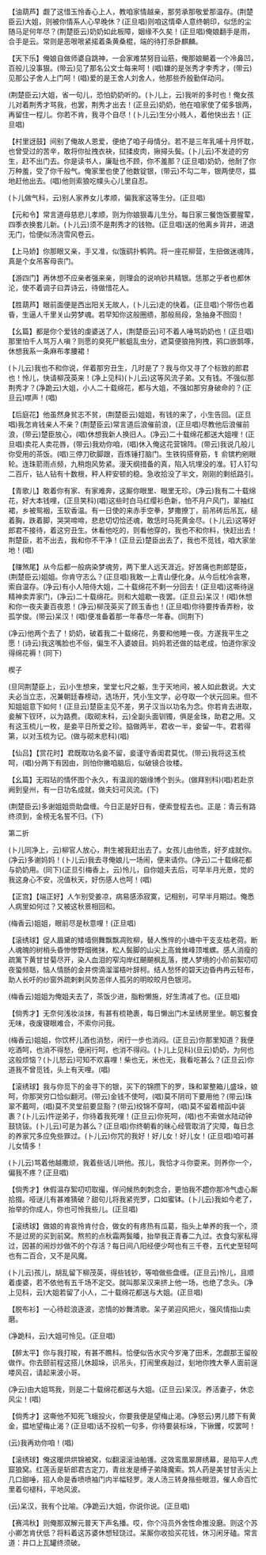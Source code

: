 <!-- { "loadSidebar": true } -->
【油葫芦】觑了这惜玉怜香心上人，教咱家情越亲，那劳承那敬爱那温存。(荆楚臣云)大姐，则被你情系人心早晚休？(正旦唱)则咱这情牵人意终朝印，似恁的尘随马足何年尽？(荆楚臣云)奶奶如此板障，姻缘不久矣！(正旦唱)俺娘翻手是雨，合手是云。常则是恶哏哏紧掿着条黄桑棍，端的待打杀卧麒麟。

【天下乐】俺娘自做师婆自跳神，一会家难禁努目讪筋，俺那娘飇着一个冷鼻凹，百般儿没事狠。(带云)见了那名公文士每来呵！(唱)嫌的是张秀才李秀才，(带云)见那公子舍人上门呵！(唱)爱的是王舍人刘舍人，他那些乔殷勤佯动问。

(荆楚臣云)大姐，省一句儿，恐怕奶奶听的。(卜儿上，云)我听的多时也！俺女孩儿对着荆秀才骂我，也罢，荆秀才出去！(正旦云)奶奶，他在咱家使了偌多银两，再留住一程儿。你若不肯，我寻个自尽！(卜儿云)生分小贱人，着他快出去！(正旦唱)

【村里迓鼓】间别了俺故人恩爱，便绝了咱子母情分。若不是三年乳哺十月怀耽，也曾受过的苦辛，敢将你扯拽衣袂，挝揉皮肉，揪撏头鬓。(卜儿云)不发迹的穷生，赶不出门去。你是读书人，廉耻也不顾，你不羞那？(正旦唱)奶奶，他耐了你万种羞，受了你千般气。俺家里也使了他数锭银，(带云)不勾二年，银两使尽，揾地赶他出去。(唱)他则索狼吃幞头心儿里自忍。

(卜儿做气科，云)别人家养女儿孝顺，偏我家这等生分。(正旦唱)

【元和令】常言道母慈悲儿孝顺，则为你娘狠毒儿生分。每日家三餐饱饭要腥荤，四季衣换套儿新。(卜儿云)须不是荆秀才的钱物。(正旦唱)送的他离乡背井，进退无门，恰便似汤浇雪风卷云。

【上马娇】你那眼又亲，手又准，似饿鹞扑鹌鹑。将一座花柳营，生扭做迷魂阵，真是个女吊客母丧门。

【游四门】再休想不应亲者强来亲，则理会的说响钞共精银。恁那之乎者也都休沦，使不着调子曰弄诗云，待做惜花人。

【胜葫芦】眼前面便是西出阳关无故人，(卜儿云)走的快着。(正旦唱)个带伤也着昏，生逼人千里关山劳梦魂。若早知你这般圈缋，那般局段，急抽身不囫囵！

【幺篇】都是你个爱钱的虔婆送了人，(荆楚臣云)可不着人唾骂奶奶也！(正旦唱)那里怕千人骂万人嗔？则愿的臭死尸骸蛆乱虫分，遮莫便狼拖狗拽，鸦口嵌鹊啄，休想我系一条麻布孝腰裙！

(卜儿云)我也不和你说，伴着那穷丑生，几时是了？我与你又寻了个标致的郎君也！怜儿，快请柳茂英来！(净上见科)(卜儿云)这等风流子弟。又有钱。不强似那荆秀才？(净跪云)大姐，小人二十载绵花，都与大姐，不强如那穷身破命的？(正旦云)噤声！(唱)

【后庭花】他虽然身贫志不贫，(荆楚臣云)姐姐，有钱的来了，小生告回。(正旦唱)我怎肯钱亲人不亲？(荆楚臣云)常言道后浪催前浪，(正旦唱)尽教他后浪催前浪，(带云)楚臣放心，(唱)休想我新人换旧人。(净云)二十载绵花都送大姐哩！(正旦唱)卖花人卖花唇，(带云)我劝你咱，(唱)休入俺这花营锦阵。(带云)我说几般儿你受用的茶饭。(唱)三停刀砍脚跟，百炼锤打脑门。生铁钩搭脊筋，钅俞镔杓剜眼轮。连珠箭雨点频，九稍炮风势紧。漫天纲措备的真，陷入坑埋没的准。钉人钉勾二百斤，钻人钻有十数根，秤人秤安顿的稳。急收拾没了半文，刚刚的剩纸路引。

【青歌儿】敢着你有家、有家难奔，这厮你眼里、眼里无珍。(净云)我有二十载绵花，好大本钱哩，(正旦笑科)(唱)这些时白马红缨衫色新，怕不月户风门，翠袖红裙，乡被鸳裀，玉软香温。有一日使的来赤手空拳，梦撒撩丁，前吊砖后吊瓦，槌着胸，跌着脚，哭哭啼啼，悲悲切切恰还魂，敢恁时马死黄金尽。(卜儿云)这等好郎君不接待，着这穷丑生。休看他吃的，则看他穿的，我也不和你料，快赶出去！荆楚臣，若不出去，我和你不干净！(正旦云)楚臣出去了，我也不觅钱，咱大家坐地！(唱)

【赚煞尾】从今后都一般病染梦魂劳，两下里人远天涯近。好苦痛也荆郎楚臣，(荆楚臣云)姐姐。你肯守志么？(正旦唱)我敢一上青山便化身。从今后枕冷衾寒，索自温存。(净云)有小人陪侍大姐，二十载绵花不剩一分回去！(正旦唱)这嘶待逞精神卖弄家门，(净云)二十载绵花。则和大姐歇一夜罢。(正旦云)呆汉！(唱)休想和你一夜夫妻百夜恩！(净云)柳茂英买了顾玉香也！(正旦唱)你待要抟香弄粉，妆孤学俊。(带云)呆汉！(唱)便准备着那一年春尽一年春。(同荆下)

(净云)他两个去了！奶奶，破着我二十载绵花，务要和他睡一夜。方遂我平生之愿！(诗云)我这嘴脸也不俗，偏生不入婆娘目。妈妈若还做的姑老成，怕道你家没得绵花褥！(同下)

楔子

(旦同荆楚臣上，云)小生想来，堂堂七尺之躯，生于天地间，被人如此数说。大丈夫必当立志，况兼朝廷春榜动，选场开，凭小生文学，必夺取一个状元回来。但不知姐姐意下如何！(正旦云)楚臣主见不差，男子汉当以功名为念。你若肯去进取，妾解下钗环，以为路费。(取砌末科，云)全副头面钏镯，俱是金珠，助君之用。又有这玉梳儿一枚，是妾平日所爱之珍。掂做两半，君收一半，妾留一牛。君若得第，以对玉梳为记。(做与砌末悲科)(唱)

【仙吕】【赏花时】君既取功名妾不留，妾谨守香闺君莫忧。(带云)我将这玉梳呵，(唱)分两下有因由，则怕你撇咱脑后，似破镜合妆楼。

【幺篇】无瑕玷的情怀图个永久，有温润的姻缘博个到头。(做拜别科)(唱)若赴京阙到皇州，有一日功名成就，做夫妇可风流。(下)

(荆楚臣云)多谢姐姐赍助盘缠。今日正是好日有，便索登程去也。正是：青云有路终须到，金榜无名誓不归。(下)


第二折

(卜儿同净上，云)柳官人放心，荆生被我赶出去了。女孩儿由他乖，好歹成就你。(净云)多谢妈妈！(卜儿云)我去寻俺娘儿一场闹，便来请你。(净云)二十载绵花都与奶奶用。(同下)(正旦引梅香上，云)怜儿，自你姐夫去后，可早半月光景，觉的我这身心不安，况值秋天，好伤感人也呵！(唱)

【正宫】【端正好】人乍别受姜凉，病易感添寂寞，记相别，可早半月期过。俺悉人病里如何过？又被这秋景相回和。

(梅香云)姐姐，眼前尽是秋意哩！(正旦唱)

【滚绣球】促人眉黛的矮墙侧舞飘飘凋败柳，替人憔悴的小塘中干支支枯老荷。断人魂魄的树梢头昏惨惨野烟微抹，松人鬓脚的山尖上高耸耸峰顶堆螺。感人消瘦的疏篱下黄甘甘菊尽开，染人血泪的窄沟岸红飇飇枫乱落，搅人梦境的小阶前絮叨叨夜蛩频聒，恼人情肠的金井傍滴溜溜梧叶辞柯。结人愁怀的碧天边昏冉冉云轻布，助人长吁的纱窗外疏剌剌风势恶伴人孤另的明皎皎月色银河。

(梅香云)姐姐为俺姐夫去了，茶饭少进，脂粉懒施，好生清减了也。(正旦唱)

【倘秀才】无奈何浅妆淡抹，有甚有梳艳裹，每日懒出门木呈绣房里坐。朝忘餐食无味，夜废寝眼难合，不索你问我。

(梅香云)姐姐，你饮杯儿酒也消愁，闲行一步也消闷。(正旦云)你那里知道？我便吃酒呵，也消不得愁，便闲行呵，也消不得闷。(卜儿上见科)(旦云)奶奶，为何也这般烦恼？(卜儿怒云)可知不欢喜哩！柴也无，米也无，我看吃甚么？(正旦云)你道我不曾觅钱，头上有天哩。(唱)

【滚绣球】我与你觅下的金寻下的银，买下的锦攒下的罗，珠和翠整箱儿盛垛，娘呵，你那哭穷口恰似翻河。(带云)金钱不使呵，(唱)莫不阴司下要用他？(带云)珠翠不戴呵，(唱)莫不灵堂前要显豁？(带云)绞锦不穿呵，(唱)莫不留着棺函中装裹？(卜儿云)忤逆弟子，你待着我死哩！(正旦云)你死呵，(唱)也不索做水陆动钟鼓铙钹。(卜儿云)可是为甚么？(正旦唱)你终朝看的昧心经管取消了灾障，每日念的养家咒多应免些罪过。(卜儿云)你咒的我好！好儿女！好儿女！(正旦唱)咱可甚儿女情多！

(卜儿云)骂着他越撒顽，我着些话儿哄他。孩儿，我恰才斗你耍来。则养你一个，偏我不疼？(正旦唱)

【倘秀才】休假温存絮叨叨取撮，佯问候热刺刺念合，更怕我不趱你那冷气虚心厮拾掇。哑谜儿有甚难猜破？甜句儿将我紧兜罗，口如蜜钵。(卜儿云)我如今老了，抬举的你成人，你也可怜我些儿。(正旦唱)

【滚绣球】做娘的肯哀怜肯付合，做女的有疼热有瓜葛，指头上单养的我一个，须不是过房的买到前窝。熬煎的点秋霜两鬓皤，抬举我正青春二九过。衣食勾家私得过，因甚的闹炒炒做不的个存活？每日间八阳经便少呵也有三千卷，五代史至轻呵也有二百合，又不是风魔。

(卜儿云)孩儿，胡乱留下柳茂英，得些钱钞，等咱做些盘缠。(正旦云)怜儿，且顺着虔婆，若不依他有五千场不定交。就叫那呆汉来挤上他一场，也绝了念头。(净上见科，云)大姐若留了小人，二十载绵花都送与大姐。(正旦唱)

【脱布衫】一心待趁浪逐波，恣情的妙舞清歌。呆子弟迎风把火，强风情指山卖磨。

(净跪科，云)大姐可怜见。(正旦唱)

【醉太平】你与我打睃，有甚不瞧科。恰便似告水灾今岁淹了田禾，怎觑那王留般做作。你去颐前程这搭儿休超垛，识吊头，打闹里疾赸过，刬地你拽大拳人面前逞喽风召，请起来波小哥。

(净云)由大姐骂我，则是二十载绵花都送与大姐。(正旦云)呆汉。养活妻子，休恋风尘！(唱)

【倘秀才】这嘶他不知死飞蛾投火，你要我便是望梅止渴。(净怒云)男儿膝下有黄金，揾地望梅止渴？(正旦唱)话不投机一句多，你待要装标垛，下锹钁，哎罢呵！

(云)我再劝你咱！(唱)

【滚绣球】俺这暖烘烘锦被窝，似翻滚滚油舶镬。这效鸾凰翠屏绣幕，是陷平人虎窟狼窝。红莲舌是斩郎君古定刀，青丝发是缚子弟降魔索。鸩人药是美甘甘舌尖上几口甜唾，招人命是香喷喷袖门内半幅轻罗。泼人汤三转身揩些眼泪，催人命百忙里着句褪科，平地风波。

(云)呆汉，我有个比喻。(净跪云)大姐，你说你说。(正旦唱)

【赛鸿秋】则俺那双解元普天下声名播。哎，你个冯员外舍性命推没磨。则这个苏小卿怎肯伏低？将料着这苏婆休想轻饶过。呆厮你收拾买花钱，休习闲牙磕。常言道：井口上瓦罐终须破。

